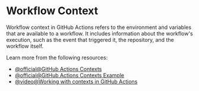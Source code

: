 # Workflow Context

Workflow context in GitHub Actions refers to the environment and variables that are available to a workflow. It includes information about the workflow's execution, such as the event that triggered it, the repository, and the workflow itself.

Learn more from the following resources:

- [@official@GitHub Actions Contexts](https://docs.github.com/en/actions/concepts/workflows-and-actions/contexts)
- [@official@GitHub Actions Contexts Example](https://docs.github.com/en/actions/writing-workflows/choosing-what-your-workflow-does/contexts)
- [@video@Working with contexts in GitHub Actions](https://www.youtube.com/watch?v=16WT_r0zjYE)

